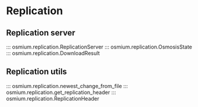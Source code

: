 # Replication

## Replication server

::: osmium.replication.ReplicationServer
::: osmium.replication.OsmosisState
::: osmium.replication.DownloadResult


## Replication utils

::: osmium.replication.newest_change_from_file
::: osmium.replication.get_replication_header
::: osmium.replication.ReplicationHeader

